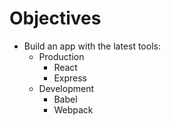 # Objectives

- Build an app with the latest tools:
  - Production
    - React
    - Express
  - Development
    - Babel
    - Webpack
